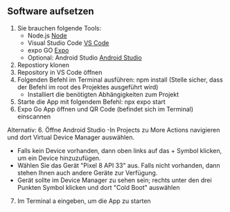 ## Software aufsetzen

1. Sie brauchen folgende Tools: 
   - Node.js [Node](https://nodejs.org/en)
   - Visual Studio Code [VS Code](https://code.visualstudio.com/)
   - expo GO [Expo](https://expo.dev/go)
   - Optional: Android Studio [Android Studio](https://developer.android.com/studio) 
2. Repostiory klonen
3. Repository in VS Code öffnen
4. Folgenden Befehl im Terminal ausführen: npm install (Stelle sicher, dass der Befehl im root des Projektes ausgeführt wird)
   - Installiert die benötigten Abhängigkeiten zum Projekt
5. Starte die App mit folgendem Befehl: npx expo start
6. Expo Go App öffnen und QR Code (befindet sich im Terminal) einscannen

Alternativ:
6. Öffne Android Studio
   -In Projects zu More Actions navigieren und dort Virtual Device Manager auswählen.
   - Falls kein Device vorhanden, dann oben links auf das + Symbol klicken, um ein Device hinzuzufügen.
   - Wählen Sie das Gerät "Pixel 8 API 33" aus. Falls nicht vorhanden, dann stehen Ihnen auch andere Geräte zur Verfügung.
   - Gerät sollte im Device Manager zu sehen sein; rechts unter den drei Punkten Symbol klicken und dort "Cold Boot" auswählen
7. Im Terminal a eingeben, um die App zu starten


